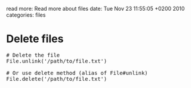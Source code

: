 read more: Read more about files
date: Tue Nov 23 11:55:05 +0200 2010
categories: files

# Delete files

<pre class="ruby"># Delete the file
File.unlink('/path/to/file.txt')

# Or use delete method (alias of File#unlink)
File.delete('/path/to/file.txt')
</pre>

